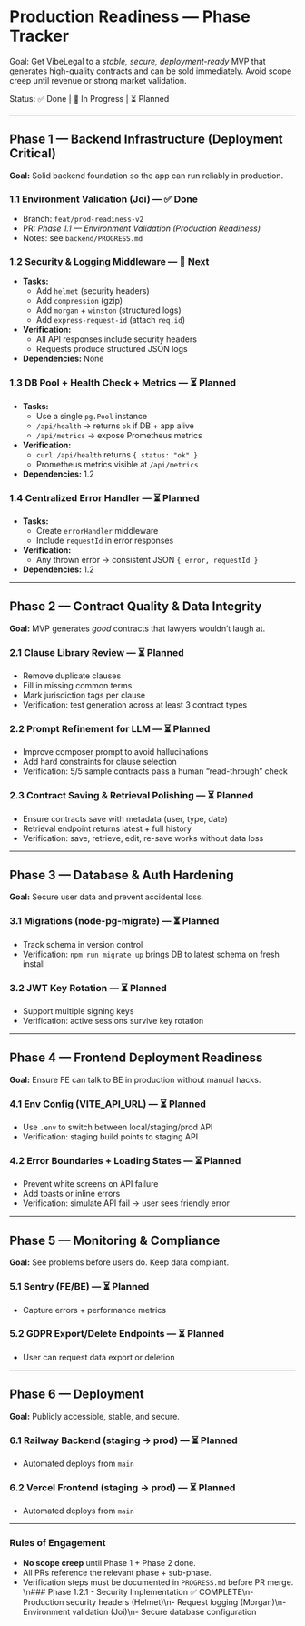 # Production Readiness — Phase Tracker
Goal: Get VibeLegal to a *stable, secure, deployment-ready* MVP that generates high-quality contracts and can be sold immediately. Avoid scope creep until revenue or strong market validation.

Status: ✅ Done | 🚧 In Progress | ⏳ Planned

---

## Phase 1 — Backend Infrastructure (Deployment Critical)
**Goal:** Solid backend foundation so the app can run reliably in production.

### 1.1 Environment Validation (Joi) — ✅ Done
- Branch: `feat/prod-readiness-v2`
- PR: *Phase 1.1 — Environment Validation (Production Readiness)*
- Notes: see `backend/PROGRESS.md`

### 1.2 Security & Logging Middleware — 🚧 Next
- **Tasks:**
  - Add `helmet` (security headers)
  - Add `compression` (gzip)
  - Add `morgan` + `winston` (structured logs)
  - Add `express-request-id` (attach `req.id`)
- **Verification:**
  - All API responses include security headers
  - Requests produce structured JSON logs
- **Dependencies:** None

### 1.3 DB Pool + Health Check + Metrics — ⏳ Planned
- **Tasks:**
  - Use a single `pg.Pool` instance
  - `/api/health` → returns `ok` if DB + app alive
  - `/api/metrics` → expose Prometheus metrics
- **Verification:**
  - `curl /api/health` returns `{ status: "ok" }`
  - Prometheus metrics visible at `/api/metrics`
- **Dependencies:** 1.2

### 1.4 Centralized Error Handler — ⏳ Planned
- **Tasks:**
  - Create `errorHandler` middleware
  - Include `requestId` in error responses
- **Verification:**
  - Any thrown error → consistent JSON `{ error, requestId }`
- **Dependencies:** 1.2

---

## Phase 2 — Contract Quality & Data Integrity
**Goal:** MVP generates *good* contracts that lawyers wouldn’t laugh at.

### 2.1 Clause Library Review — ⏳ Planned
- Remove duplicate clauses
- Fill in missing common terms
- Mark jurisdiction tags per clause
- Verification: test generation across at least 3 contract types

### 2.2 Prompt Refinement for LLM — ⏳ Planned
- Improve composer prompt to avoid hallucinations
- Add hard constraints for clause selection
- Verification: 5/5 sample contracts pass a human “read-through” check

### 2.3 Contract Saving & Retrieval Polishing — ⏳ Planned
- Ensure contracts save with metadata (user, type, date)
- Retrieval endpoint returns latest + full history
- Verification: save, retrieve, edit, re-save works without data loss

---

## Phase 3 — Database & Auth Hardening
**Goal:** Secure user data and prevent accidental loss.

### 3.1 Migrations (node-pg-migrate) — ⏳ Planned
- Track schema in version control
- Verification: `npm run migrate up` brings DB to latest schema on fresh install

### 3.2 JWT Key Rotation — ⏳ Planned
- Support multiple signing keys
- Verification: active sessions survive key rotation

---

## Phase 4 — Frontend Deployment Readiness
**Goal:** Ensure FE can talk to BE in production without manual hacks.

### 4.1 Env Config (VITE_API_URL) — ⏳ Planned
- Use `.env` to switch between local/staging/prod API
- Verification: staging build points to staging API

### 4.2 Error Boundaries + Loading States — ⏳ Planned
- Prevent white screens on API failure
- Add toasts or inline errors
- Verification: simulate API fail → user sees friendly error

---

## Phase 5 — Monitoring & Compliance
**Goal:** See problems before users do. Keep data compliant.

### 5.1 Sentry (FE/BE) — ⏳ Planned
- Capture errors + performance metrics

### 5.2 GDPR Export/Delete Endpoints — ⏳ Planned
- User can request data export or deletion

---

## Phase 6 — Deployment
**Goal:** Publicly accessible, stable, and secure.

### 6.1 Railway Backend (staging → prod) — ⏳ Planned
- Automated deploys from `main`

### 6.2 Vercel Frontend (staging → prod) — ⏳ Planned
- Automated deploys from `main`

---

### Rules of Engagement
- **No scope creep** until Phase 1 + Phase 2 done.
- All PRs reference the relevant phase + sub-phase.
- Verification steps must be documented in `PROGRESS.md` before PR merge.
\n### Phase 1.2.1 - Security Implementation ✅ COMPLETE\n- Production security headers (Helmet)\n- Request logging (Morgan)\n- Environment validation (Joi)\n- Secure database configuration
